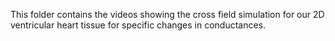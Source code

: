This folder contains the videos showing the cross field simulation for our 2D ventricular heart tissue for specific changes in conductances. 
